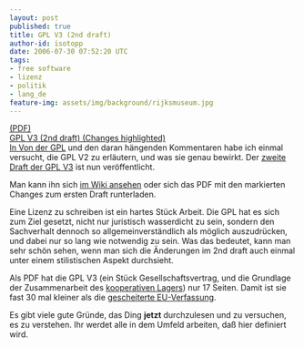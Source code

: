```yaml
---
layout: post
published: true
title: GPL V3 (2nd draft)
author-id: isotopp
date: 2006-07-30 07:52:20 UTC
tags:
- free software
- lizenz
- politik
- lang_de
feature-img: assets/img/background/rijksmuseum.jpg
---
```

<div class="serendipity_imageComment_right" style="width: px"><div class="serendipity_imageComment_img"><a class='serendipity_image_link' href='/uploads/gpl3-dd1to2-markup.pdf'><!--s9ymdb:4024-->(PDF)</div><div class="serendipity_imageComment_txt">GPL V3 (2nd draft)
(Changes highlighted)</div></div> In <a href="http://blog.koehntopp.de/archives/680-Von-der-GPL.html">Von der GPL</a> und den daran hängenden Kommentaren habe ich einmal versucht, die GPL V2 zu erläutern, und was sie genau bewirkt. Der <a href="http://trends.newsforge.com/article.pl?sid=06/07/28/0124234">zweite Draft der GPL V3</a> ist nun veröffentlicht.

Man kann ihn sich <a href="http://gplv3.fsf.org/gpl-draft-2006-07-27.html">im Wiki ansehen</a> oder sich das PDF mit den markierten Changes zum ersten Draft runterladen.

Eine Lizenz zu schreiben ist ein hartes Stück Arbeit. Die GPL hat es sich zum Ziel gesetzt, nicht nur juristisch wasserdicht zu sein, sondern den Sachverhalt dennoch so allgemeinverständlich als möglich auszudrücken, und dabei nur so lang wie notwendig zu sein. Was das bedeutet, kann man sehr schön sehen, wenn man sich die Änderungen im 2nd draft auch einmal unter einem stilistischen Aspekt durchsieht.

Als PDF hat die GPL V3 (ein Stück Gesellschaftsvertrag, und die Grundlage der Zusammenarbeit des <a href="http://blog.koehntopp.de/archives/628-Ein-paar-ideologische-Steine-ins-Rollen-bringen.html">kooperativen Lagers</a>)  nur 17 Seiten. Damit ist sie fast 30 mal kleiner als die <a href="http://blog.koehntopp.de/archives/831-EU-Verfassung-Wortlaut.html">gescheiterte EU-Verfassung</a>.

Es gibt viele gute Gründe, das Ding <b>jetzt</b> durchzulesen und zu versuchen, es zu verstehen. Ihr werdet alle in dem Umfeld arbeiten, daß hier definiert wird.
